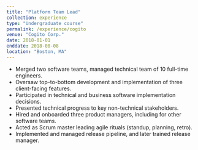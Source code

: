 ```yaml
---
title: "Platform Team Lead"
collection: experience
type: "Undergraduate course"
permalink: /experience/cogito
venue: "Cogito Corp."
date: 2018-01-01
enddate: 2018-08-08
location: "Boston, MA"
---
```

<ul>
<li>Merged two software teams, managed technical team of 10 full-time engineers.</li>
<li>Oversaw top-to-bottom development and implementation of three client-facing features. </li>
<li>Participated in technical and business software implementation decisions. </li>
<li>Presented technical progress to key non-technical stakeholders.</li>
<li>Hired and onboarded three product managers, including for other software teams. </li>
<li>Acted as Scrum master leading agile rituals (standup, planning, retro). </li>
<li>Implemented and managed release pipeline, and later trained release manager. </li>
</ul>

<!-- Heading 1 -->
<!-- ====== -->

<!-- Heading 2 -->
<!-- ====== -->

<!-- Heading 3 -->
<!-- ====== -->

